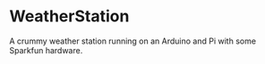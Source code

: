 # WeatherStation
A crummy weather station running on an Arduino and Pi with some Sparkfun hardware.
